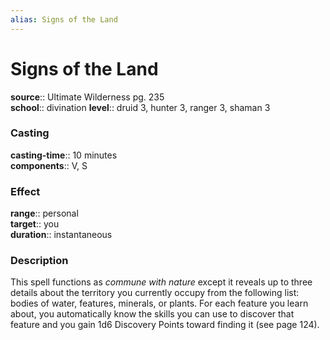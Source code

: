 ```yaml
---
alias: Signs of the Land
---
```


# Signs of the Land 

**source**:: Ultimate Wilderness pg. 235  
**school**:: divination
**level**:: druid 3, hunter 3, ranger 3, shaman 3

### Casting 

**casting-time**:: 10 minutes  
**components**:: V, S

### Effect 

**range**:: personal  
**target**:: you  
**duration**:: instantaneous

### Description 

This spell functions as *commune with nature* except it reveals up to three details about the territory you currently occupy from the following list: bodies of water, features, minerals, or plants. For each feature you learn about, you automatically know the skills you can use to discover that feature and you gain 1d6 Discovery Points toward finding it (see page 124).


